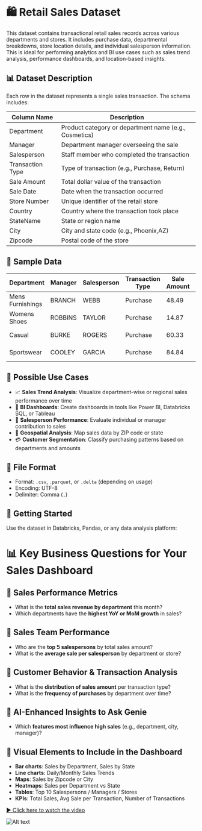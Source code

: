 # 🛍️ Retail Sales Dataset

This dataset contains transactional retail sales records across various departments and stores. It includes purchase data, departmental breakdowns, store location details, and individual salesperson information. This is ideal for performing analytics and BI use cases such as sales trend analysis, performance dashboards, and location-based insights.

## 📊 Dataset Description

Each row in the dataset represents a single sales transaction. The schema includes:

| Column Name       | Description                                                  |
|-------------------|--------------------------------------------------------------|
| Department        | Product category or department name (e.g., Cosmetics)        |
| Manager           | Department manager overseeing the sale                       |
| Salesperson       | Staff member who completed the transaction                   |
| Transaction Type  | Type of transaction (e.g., Purchase, Return)                 |
| Sale Amount       | Total dollar value of the transaction                        |
| Sale Date         | Date when the transaction occurred                           |
| Store Number      | Unique identifier of the retail store                        |
| Country           | Country where the transaction took place                     |
| StateName         | State or region name                                         |
| City              | City and state code (e.g., Phoenix,AZ)                       |
| Zipcode           | Postal code of the store                                     |

## 🧪 Sample Data

| Department        | Manager   | Salesperson | Transaction Type | Sale Amount | Sale Date | Store Number | Country        | StateName | City            | Zipcode |
|------------------|-----------|-------------|------------------|-------------|-----------|---------------|----------------|-----------|------------------|---------|
| Mens Furnishings | BRANCH    | WEBB        | Purchase         | 48.49       | 6/1/2011  | 281a          | N/A            | (not set) |                  |         |
| Womens Shoes     | ROBBINS   | TAYLOR      | Purchase         | 14.87       | 6/1/2011  | 577a          | United States  | Alabama   | Birmingham,AL    | 35201   |
| Casual           | BURKE     | ROGERS      | Purchase         | 60.33       | 6/1/2011  | 211a          | United States  | Arizona   | Phoenix,AZ       | 85019   |
| Sportswear       | COOLEY    | GARCIA      | Purchase         | 84.84       | 6/1/2011  | 576a          | United States  | Arizona   | Mesa,AZ          | 85876   |

## 🧠 Possible Use Cases

- 📈 **Sales Trend Analysis**: Visualize department-wise or regional sales performance over time
- 🧾 **BI Dashboards**: Create dashboards in tools like Power BI, Databricks SQL, or Tableau
- 👥 **Salesperson Performance**: Evaluate individual or manager contribution to sales
- 📍 **Geospatial Analysis**: Map sales data by ZIP code or state
- 💳 **Customer Segmentation**: Classify purchasing patterns based on departments and amounts

## 📂 File Format

- Format: `.csv`, `.parquet`, or `.delta` (depending on usage)
- Encoding: UTF-8
- Delimiter: Comma (`,`)

## 📍 Getting Started

Use the dataset in Databricks, Pandas, or any data analysis platform:

# 📊 Key Business Questions for Your Sales Dashboard

## 🔹 Sales Performance Metrics

- What is the **total sales revenue by department** this month?
- Which departments have the **highest YoY or MoM growth** in sales?

## 🔹 Sales Team Performance

- Who are the **top 5 salespersons** by total sales amount?
- What is the **average sale per salesperson** by department or store?

## 🔹 Customer Behavior & Transaction Analysis

- What is the **distribution of sales amount** per transaction type?
- What is the **frequency of purchases** by department over time?

## 🔹 AI-Enhanced Insights to Ask Genie

- Which **features most influence high sales** (e.g., department, city, manager)?

## 🔹 Visual Elements to Include in the Dashboard

- **Bar charts**: Sales by Department, Sales by State  
- **Line charts**: Daily/Monthly Sales Trends  
- **Maps**: Sales by Zipcode or City  
- **Heatmaps**: Sales per Department vs State  
- **Tables**: Top 10 Salespersons / Managers / Stores  
- **KPIs**: Total Sales, Avg Sale per Transaction, Number of Transactions  



[▶️ Click here to watch the video]([https://youtu.be/v4nt95KW9o0])


![Alt text](demo2.gif)
